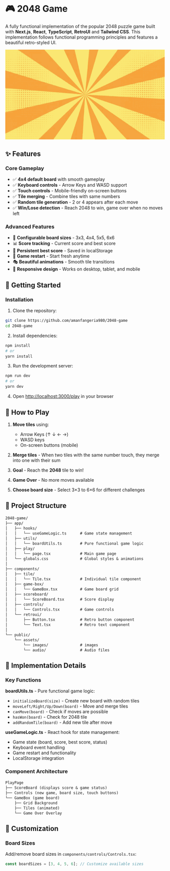 # 🎮 2048 Game

A fully functional implementation of the popular 2048 puzzle game built with **Next.js**, **React**, **TypeScript**, **RetroUI** and **Tailwind CSS**. This implementation follows functional programming principles and features a beautiful retro-styled UI.

![2048 Game](public/assets/images/game.gif)

## ✨ Features

### Core Gameplay
- ✅ **4x4 default board** with smooth gameplay
- ✅ **Keyboard controls** - Arrow Keys and WASD support
- ✅ **Touch controls** - Mobile-friendly on-screen buttons
- ✅ **Tile merging** - Combine tiles with same numbers
- ✅ **Random tile generation** - 2 or 4 appears after each move
- ✅ **Win/Lose detection** - Reach 2048 to win, game over when no moves left

### Advanced Features
- 🎨 **Configurable board sizes** - 3x3, 4x4, 5x5, 6x6
- 📊 **Score tracking** - Current score and best score
- 💾 **Persistent best score** - Saved in localStorage
- 🔄 **Game restart** - Start fresh anytime
- 🎭 **Beautiful animations** - Smooth tile transitions
- 📱 **Responsive design** - Works on desktop, tablet, and mobile

## 🚀 Getting Started

### Installation

1. Clone the repository:
```bash
git clone https://github.com/amanfangeria980/2048-game
cd 2048-game
```

2. Install dependencies:
```bash
npm install
# or
yarn install
```

3. Run the development server:
```bash
npm run dev
# or
yarn dev
```

4. Open [http://localhost:3000/play](http://localhost:3000/play) in your browser

## 🎯 How to Play

1. **Move tiles** using:
   - Arrow Keys (↑ ↓ ← →)
   - WASD keys
   - On-screen buttons (mobile)

2. **Merge tiles** - When two tiles with the same number touch, they merge into one with their sum

3. **Goal** - Reach the **2048** tile to win!

4. **Game Over** - No more moves available

5. **Choose board size** - Select 3×3 to 6×6 for different challenges

## 📁 Project Structure

```
2048-game/
├── app/
│   ├── hooks/
│   │   └── useGameLogic.ts      # Game state management
│   ├── utils/
│   │   └── boardUtils.ts        # Pure functional game logic
│   ├── play/
│   │   └── page.tsx             # Main game page
│   └── globals.css              # Global styles & animations
│
├── components/
│   ├── tile/
│   │   └── Tile.tsx             # Individual tile component
│   ├── game-box/
│   │   └── GameBox.tsx          # Game board grid
│   ├── scoreboard/
│   │   └── ScoreBoard.tsx       # Score display
│   ├── controls/
│   │   └── Controls.tsx         # Game controls
│   └── retroui/
│       ├── Button.tsx           # Retro button component
│       └── Text.tsx             # Retro text component
│
└── public/
    └── assets/
        └── images/              # images
        └── audio/               # Audio files
```

## 🧠 Implementation Details

### Key Functions

**boardUtils.ts** - Pure functional game logic:
- `initializeBoard(size)` - Create new board with random tiles
- `moveLeft/Right/Up/Down(board)` - Move and merge tiles
- `canMove(board)` - Check if moves are possible
- `hasWon(board)` - Check for 2048 tile
- `addRandomTile(board)` - Add new tile after move

**useGameLogic.ts** - React hook for state management:
- Game state (board, score, best score, status)
- Keyboard event handling
- Game restart and functionality
- LocalStorage integration

### Component Architecture

```
PlayPage
├── ScoreBoard (displays score & game status)
├── Controls (new game, board size, touch buttons)
└── GameBox (game board)
    ├── Grid Background
    ├── Tiles (animated)
    └── Game Over Overlay
```

## 🎨 Customization

### Board Sizes

Add/remove board sizes in `components/controls/Controls.tsx`:

```typescript
const boardSizes = [3, 4, 5, 6]; // Customize available sizes
```